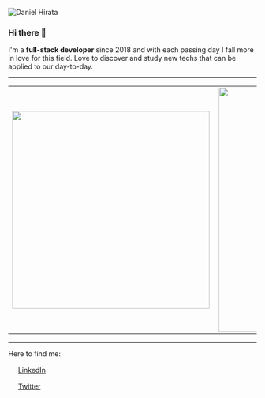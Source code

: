 ![Daniel Hirata](https://user-images.githubusercontent.com/18381909/118509752-b6d48580-b706-11eb-9f98-aead016e000f.png)
### Hi there 👋

I'm a **full-stack developer** since 2018 and with each passing day I fall more in love for this field. Love to discover and study new techs that can be applied to our day-to-day.

---

<center>
<table>
    <tr>
        <td><img width="400px" align="left" src="https://github-readme-stats.vercel.app/api/top-langs/?username=dnlhirata&hide=html&layout=compact&theme=dracula" /></td>
        <td><img width="495px" align="left" src="https://github-readme-stats.vercel.app/api?username=dnlhirata&theme=dracula"/></td>
    </tr>   
</table>
</center>

---

Here to find me:

<a href="https://www.linkedin.com/in/daniel-hirata"><img src="https://github.com/dnlhirata/dnlhirata/linkedin.png" width="16"></img></a> [LinkedIn](https://www.linkedin.com/in/daniel-hirata)

<a href="https://twitter.com/danthedev1"><img src="https://github.com/dnlhirata/dnlhirata/twitter.png" width="16"></img></a> [Twitter](https://twitter.com/danthedev1)
